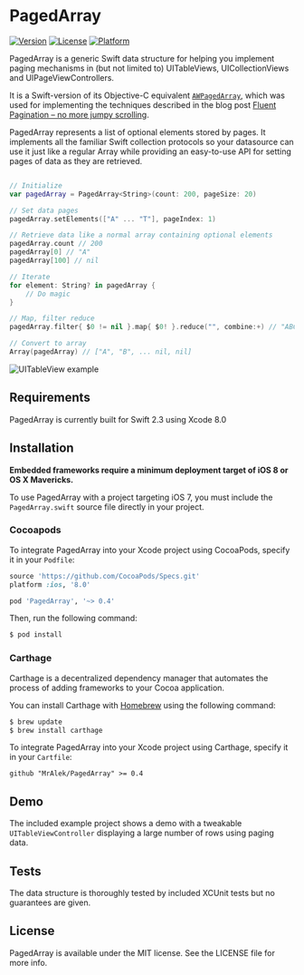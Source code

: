 # PagedArray
[![Version](https://img.shields.io/cocoapods/v/PagedArray.svg?style=flat)](http://cocoadocs.org/docsets/PagedArray)
[![License](https://img.shields.io/cocoapods/l/PagedArray.svg?style=flat)](http://cocoadocs.org/docsets/PagedArray)
[![Platform](https://img.shields.io/cocoapods/p/PagedArray.svg?style=flat)](http://cocoadocs.org/docsets/PagedArray)

PagedArray is a generic Swift data structure for helping you implement paging mechanisms in (but not limited to) UITableViews, UICollectionViews and UIPageViewControllers.

It is a Swift-version of its Objective-C equivalent [`AWPagedArray`](https://github.com/MrAlek/AWPagedArray), which was used for implementing the techniques described in the blog post [Fluent Pagination – no more jumpy scrolling](http://www.iosnomad.com/blog/2014/4/21/fluent-pagination).

PagedArray represents a list of optional elements stored by pages. It implements all the familiar Swift collection protocols so your datasource can use it just like a regular Array while providing an easy-to-use API for setting pages of data as they are retrieved.

```swift

// Initialize
var pagedArray = PagedArray<String>(count: 200, pageSize: 20)

// Set data pages
pagedArray.setElements(["A" ... "T"], pageIndex: 1)

// Retrieve data like a normal array containing optional elements
pagedArray.count // 200
pagedArray[0] // "A"
pagedArray[100] // nil

// Iterate
for element: String? in pagedArray {
    // Do magic
}

// Map, filter reduce
pagedArray.filter{ $0 != nil }.map{ $0! }.reduce("", combine:+) // "ABCDE..."

// Convert to array
Array(pagedArray) // ["A", "B", ... nil, nil]

```

![UITableView example](FluentPagination.gif)

## Requirements

PagedArray is currently built for Swift 2.3 using Xcode 8.0

## Installation

**Embedded frameworks require a minimum deployment target of iOS 8 or OS X Mavericks.**

To use PagedArray with a project targeting iOS 7, you must include the `PagedArray.swift` source file directly in your project.

### Cocoapods

To integrate PagedArray into your Xcode project using CocoaPods, specify it in your `Podfile`:

```ruby
source 'https://github.com/CocoaPods/Specs.git'
platform :ios, '8.0'

pod 'PagedArray', '~> 0.4'
```

Then, run the following command:

```bash
$ pod install
```

### Carthage

Carthage is a decentralized dependency manager that automates the process of adding frameworks to your Cocoa application.

You can install Carthage with [Homebrew](http://brew.sh/) using the following command:

```bash
$ brew update
$ brew install carthage
```

To integrate PagedArray into your Xcode project using Carthage, specify it in your `Cartfile`:

```ogdl
github "MrAlek/PagedArray" >= 0.4
```

## Demo

The included example project shows a demo with a tweakable `UITableViewController` displaying a large number of rows using paging data.

## Tests

The data structure is thoroughly tested by included XCUnit tests but no guarantees are given.

## License

PagedArray is available under the MIT license. See the LICENSE file for more info.
